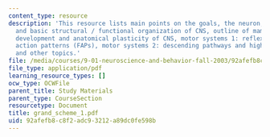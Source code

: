 ```yaml
---
content_type: resource
description: 'This resource lists main points on the goals, the neuron, evolution
  and basic structural / functional organization of CNS, outline of mammalian neuroanatomy,
  development and anatomical plasticity of CNS, motor systems 1: reflexes and fixed
  action patterns (FAPs), motor systems 2: descending pathways and higher control
  and other topics.'
file: /media/courses/9-01-neuroscience-and-behavior-fall-2003/92afefb8c8f2adc93212a89dc0fe598b_grand_scheme_1.pdf
file_type: application/pdf
learning_resource_types: []
ocw_type: OCWFile
parent_title: Study Materials
parent_type: CourseSection
resourcetype: Document
title: grand_scheme_1.pdf
uid: 92afefb8-c8f2-adc9-3212-a89dc0fe598b
---
```

